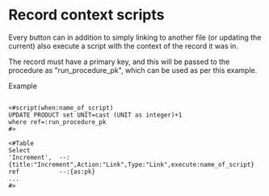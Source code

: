 # Record context scripts

Every button can in addition to simply linking to another file (or updating the current)
also execute a script with the context of the record it was in.


The record must have a primary key, and this will be passed to the procedure as "run_procedure_pk",
which can be used as per this example.

Example
	
```	

<#script(when:name_of_script)
UPDATE PRODUCT set UNIT=cast (UNIT as integer)+1
where ref=:run_procedure_pk
#>

<#Table 
Select 
'Increment',  --:{title:"Increment",Action:"Link",Type:"Link",execute:name_of_script}
ref           --:{as:pk}
...
#>	

```
	

	

